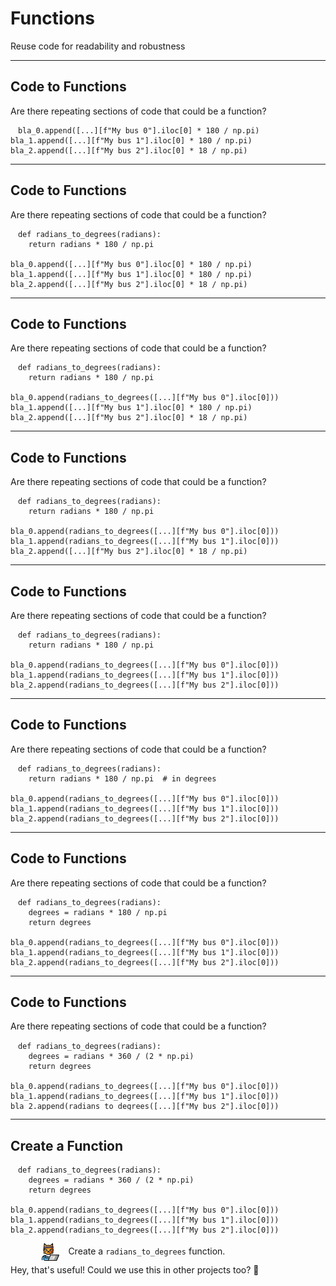 <!-- .slide: data-state="standard" -->
# Functions
Reuse code for readability and robustness

---

<!-- .slide: data-state="standard" data-auto-animate -->

## Code to Functions

Are there repeating sections of code that could be a function?

<pre data-id="functions_1" class="fragment"><code style="padding: .5em 1em;" class="language-python" data-line-numbers>bla_0.append([...][f"My bus 0"].iloc[0] * 180 / np.pi)
bla_1.append([...][f"My bus 1"].iloc[0] * 180 / np.pi)
bla_2.append([...][f"My bus 2"].iloc[0] * 18 / np.pi)
</code></pre>

---

<!-- .slide: data-state="standard" data-auto-animate -->

## Code to Functions

Are there repeating sections of code that could be a function?

<pre data-id="functions_1"><code style="padding: .5em 1em;" class="language-python" data-line-numbers>def radians_to_degrees(radians):
    return radians * 180 / np.pi

bla_0.append([...][f"My bus 0"].iloc[0] * 180 / np.pi)
bla_1.append([...][f"My bus 1"].iloc[0] * 180 / np.pi)
bla_2.append([...][f"My bus 2"].iloc[0] * 18 / np.pi)
</code></pre>

---

<!-- .slide: data-state="standard" data-auto-animate -->

## Code to Functions

Are there repeating sections of code that could be a function?

<pre data-id="functions_1"><code style="padding: .5em 1em;" class="language-python" data-line-numbers>def radians_to_degrees(radians):
    return radians * 180 / np.pi

bla_0.append(radians_to_degrees([...][f"My bus 0"].iloc[0]))
bla_1.append([...][f"My bus 1"].iloc[0] * 180 / np.pi)
bla_2.append([...][f"My bus 2"].iloc[0] * 18 / np.pi)
</code></pre>

---

<!-- .slide: data-state="standard" data-auto-animate -->

## Code to Functions

Are there repeating sections of code that could be a function?

<pre data-id="functions_1"><code style="padding: .5em 1em;" class="language-python" data-line-numbers>def radians_to_degrees(radians):
    return radians * 180 / np.pi

bla_0.append(radians_to_degrees([...][f"My bus 0"].iloc[0]))
bla_1.append(radians_to_degrees([...][f"My bus 1"].iloc[0]))
bla_2.append([...][f"My bus 2"].iloc[0] * 18 / np.pi)
</code></pre>

---

<!-- .slide: data-state="standard" data-auto-animate -->

## Code to Functions

Are there repeating sections of code that could be a function?

<pre data-id="functions_1"><code style="padding: .5em 1em;" class="language-python" data-line-numbers>def radians_to_degrees(radians):
    return radians * 180 / np.pi

bla_0.append(radians_to_degrees([...][f"My bus 0"].iloc[0]))
bla_1.append(radians_to_degrees([...][f"My bus 1"].iloc[0]))
bla_2.append(radians_to_degrees([...][f"My bus 2"].iloc[0]))
</code></pre>

---

<!-- .slide: data-state="standard" data-auto-animate -->

## Code to Functions

Are there repeating sections of code that could be a function?

<pre data-id="functions_1"><code style="padding: .5em 1em;" class="language-python" data-line-numbers>def radians_to_degrees(radians):
    return radians * 180 / np.pi  # in degrees

bla_0.append(radians_to_degrees([...][f"My bus 0"].iloc[0]))
bla_1.append(radians_to_degrees([...][f"My bus 1"].iloc[0]))
bla_2.append(radians_to_degrees([...][f"My bus 2"].iloc[0]))
</code></pre>

---

<!-- .slide: data-state="standard" data-auto-animate -->

## Code to Functions

Are there repeating sections of code that could be a function?

<pre data-id="functions_1"><code style="padding: .5em 1em;" class="language-python" data-line-numbers>def radians_to_degrees(radians):
    degrees = radians * 180 / np.pi
    return degrees

bla_0.append(radians_to_degrees([...][f"My bus 0"].iloc[0]))
bla_1.append(radians_to_degrees([...][f"My bus 1"].iloc[0]))
bla_2.append(radians_to_degrees([...][f"My bus 2"].iloc[0]))
</code></pre>

---

<!-- .slide: data-state="standard" data-auto-animate -->

## Code to Functions

Are there repeating sections of code that could be a function?

<pre data-id="functions_1"><code style="padding: .5em 1em;" class="language-python" data-line-numbers>def radians_to_degrees(radians):
    degrees = radians * 360 / (2 * np.pi)
    return degrees

bla_0.append(radians_to_degrees([...][f"My bus 0"].iloc[0]))
bla_1.append(radians_to_degrees([...][f"My bus 1"].iloc[0]))
bla_2.append(radians_to_degrees([...][f"My bus 2"].iloc[0]))
</code></pre>

---

<!-- .slide: data-state="standard" -->

## Create a Function

<pre data-id="functions_1"><code style="padding: .5em 1em;" class="language-python" data-line-numbers>def radians_to_degrees(radians):
    degrees = radians * 360 / (2 * np.pi)
    return degrees

bla_0.append(radians_to_degrees([...][f"My bus 0"].iloc[0]))
bla_1.append(radians_to_degrees([...][f"My bus 1"].iloc[0]))
bla_2.append(radians_to_degrees([...][f"My bus 2"].iloc[0]))
</code></pre>

<img style="width: 2em; margin: 0; padding: 0em 1em 0em 10%; float: left;" src="./files/hacker-cat.png">
<div style="float: left; width: 70%; padding-top: .25em;">
  Create a <code>radians_to_degrees</code> function.
</div>

<br>
<br>

<div class="fragment" style="width: 100%; float: left;">
Hey, that's useful! Could we use this in other projects too? 🤔
<div>
